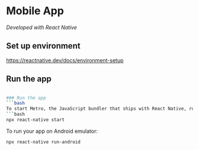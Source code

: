 # Mobile App
_Developed with React Native_


## Set up environment

https://reactnative.dev/docs/environment-setup

## Run the app

```bash

### Run the app
```bash
To start Metro, the JavaScript bundler that ships with React Native, run:
```bash
npx react-native start
```

To run your app on Android emulator:
```bash 
npx react-native run-android
```


